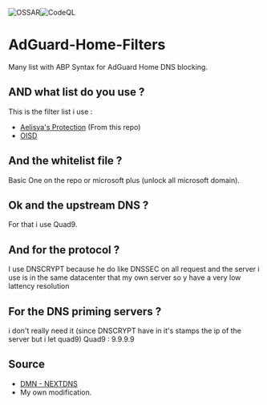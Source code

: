 ![OSSAR](https://github.com/macqael/AdGuard-Home-Filters/workflows/OSSAR/badge.svg)![CodeQL](https://github.com/macqael/AdGuard-Home-Filters/workflows/CodeQL/badge.svg)
# AdGuard-Home-Filters
Many list with ABP Syntax for AdGuard Home DNS blocking.

## AND what list do you use ?
This is the filter list i use :
- [Aelisya's Protection](https://raw.githubusercontent.com/macqael/AdGuard-Home-Filters/main/AdGuard-Home/Aelisya's-Protect-Basic.abp) (From this repo)
- [OISD](https://abp.oisd.nl/)

## And the whitelist file ?
Basic One on the repo or microsoft plus (unlock all microsoft domain).

## Ok and the upstream DNS ?
For that i use Quad9.

## And for the protocol ?
I use DNSCRYPT because he do like DNSSEC on all request and the server i use is in the same datacenter that my own server so y have a very low lattency resolution

## For the DNS priming servers ?
i don't really need it (since DNSCRYPT have in it's stamps the ip of the server but i let quad9)
Quad9 : 9.9.9.9

## Source
- [DMN - NEXTDNS](https://github.com/nextdns/metadata/)
- My own modification.